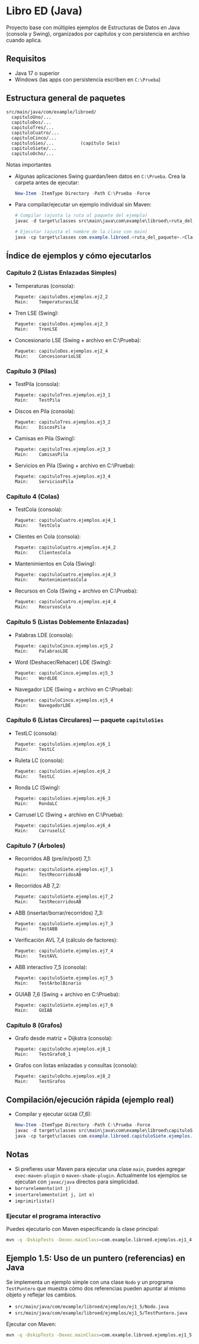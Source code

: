 # Libro ED (Java)

Proyecto base con múltiples ejemplos de Estructuras de Datos en Java (consola y Swing), organizados por capítulos y con persistencia en archivo cuando aplica.

## Requisitos
- Java 17 o superior
- Windows (las apps con persistencia escriben en `C:\Prueba`)

## Estructura general de paquetes
```
src/main/java/com/example/libroed/
  capituloUno/...
  capituloDos/...
  capituloTres/...
  capituloCuatro/...
  capituloCinco/...
  capituloSies/...          (capítulo Seis)
  capituloSiete/...
  capituloOcho/...
```

Notas importantes
- Algunas aplicaciones Swing guardan/leen datos en `C:\Prueba`. Crea la carpeta antes de ejecutar:
  ```powershell
  New-Item -ItemType Directory -Path C:\Prueba -Force
  ```
- Para compilar/ejecutar un ejemplo individual sin Maven:
  ```powershell
  # Compilar (ajusta la ruta al paquete del ejemplo)
  javac -d target\classes src\main\java\com\example\libroed\<ruta_del_paquete>\*.java
  
  # Ejecutar (ajusta el nombre de la clase con main)
  java -cp target\classes com.example.libroed.<ruta_del_paquete>.<ClaseMain>
  ```

## Índice de ejemplos y cómo ejecutarlos

### Capítulo 2 (Listas Enlazadas Simples)
- Temperaturas (consola):
  ```
  Paquete: capituloDos.ejemplos.ej2_2
  Main:    TemperaturasLSE
  ```
- Tren LSE (Swing):
  ```
  Paquete: capituloDos.ejemplos.ej2_3
  Main:    TrenLSE
  ```
- Concesionario LSE (Swing + archivo en C:\\Prueba):
  ```
  Paquete: capituloDos.ejemplos.ej2_4
  Main:    ConcesionarioLSE
  ```

### Capítulo 3 (Pilas)
- TestPila (consola):
  ```
  Paquete: capituloTres.ejemplos.ej3_1
  Main:    TestPila
  ```
- Discos en Pila (consola):
  ```
  Paquete: capituloTres.ejemplos.ej3_2
  Main:    DiscosPila
  ```
- Camisas en Pila (Swing):
  ```
  Paquete: capituloTres.ejemplos.ej3_3
  Main:    CamisasPila
  ```
- Servicios en Pila (Swing + archivo en C:\\Prueba):
  ```
  Paquete: capituloTres.ejemplos.ej3_4
  Main:    ServiciosPila
  ```

### Capítulo 4 (Colas)
- TestCola (consola):
  ```
  Paquete: capituloCuatro.ejemplos.ej4_1
  Main:    TestCola
  ```
- Clientes en Cola (consola):
  ```
  Paquete: capituloCuatro.ejemplos.ej4_2
  Main:    ClientesCola
  ```
- Mantenimientos en Cola (Swing):
  ```
  Paquete: capituloCuatro.ejemplos.ej4_3
  Main:    MantenimientosCola
  ```
- Recursos en Cola (Swing + archivo en C:\\Prueba):
  ```
  Paquete: capituloCuatro.ejemplos.ej4_4
  Main:    RecursosCola
  ```

### Capítulo 5 (Listas Doblemente Enlazadas)
- Palabras LDE (consola):
  ```
  Paquete: capituloCinco.ejemplos.ej5_2
  Main:    PalabrasLDE
  ```
- Word (Deshacer/Rehacer) LDE (Swing):
  ```
  Paquete: capituloCinco.ejemplos.ej5_3
  Main:    WordLDE
  ```
- Navegador LDE (Swing + archivo en C:\\Prueba):
  ```
  Paquete: capituloCinco.ejemplos.ej5_4
  Main:    NavegadorLDE
  ```

### Capítulo 6 (Listas Circulares) — paquete `capituloSies`
- TestLC (consola):
  ```
  Paquete: capituloSies.ejemplos.ej6_1
  Main:    TestLC
  ```
- Ruleta LC (consola):
  ```
  Paquete: capituloSies.ejemplos.ej6_2
  Main:    TestLC
  ```
- Ronda LC (Swing):
  ```
  Paquete: capituloSies.ejemplos.ej6_3
  Main:    RondaLC
  ```
- Carrusel LC (Swing + archivo en C:\\Prueba):
  ```
  Paquete: capituloSies.ejemplos.ej6_4
  Main:    CarruselLC
  ```

### Capítulo 7 (Árboles)
- Recorridos AB (pre/in/post) 7_1:
  ```
  Paquete: capituloSiete.ejemplos.ej7_1
  Main:    TestRecorridosAB
  ```
- Recorridos AB 7_2:
  ```
  Paquete: capituloSiete.ejemplos.ej7_2
  Main:    TestRecorridosAB
  ```
- ABB (insertar/borrar/recorridos) 7_3:
  ```
  Paquete: capituloSiete.ejemplos.ej7_3
  Main:    TestABB
  ```
- Verificación AVL 7_4 (cálculo de factores):
  ```
  Paquete: capituloSiete.ejemplos.ej7_4
  Main:    TestAVL
  ```
- ABB interactivo 7_5 (consola):
  ```
  Paquete: capituloSiete.ejemplos.ej7_5
  Main:    TestArbolBinario
  ```
- GUIAB 7_6 (Swing + archivo en C:\\Prueba):
  ```
  Paquete: capituloSiete.ejemplos.ej7_6
  Main:    GUIAB
  ```

### Capítulo 8 (Grafos)
- Grafo desde matriz + Dijkstra (consola):
  ```
  Paquete: capituloOcho.ejemplos.ej8_1
  Main:    TestGrafo8_1
  ```
- Grafos con listas enlazadas y consultas (consola):
  ```
  Paquete: capituloOcho.ejemplos.ej8_2
  Main:    TestGrafos
  ```

## Compilación/ejecución rápida (ejemplo real)
- Compilar y ejecutar `GUIAB` (7_6):
  ```powershell
  New-Item -ItemType Directory -Path C:\Prueba -Force
  javac -d target\classes src\main\java\com\example\libroed\capituloSiete\ejemplos\ej7_6\*.java
  java -cp target\classes com.example.libroed.capituloSiete.ejemplos.ej7_6.GUIAB
  ```

## Notas
- Si prefieres usar Maven para ejecutar una clase `main`, puedes agregar `exec-maven-plugin` o `maven-shade-plugin`. Actualmente los ejemplos se ejecutan con `javac/java` directos para simplicidad.
- `borrarelemento(int j)`
- `insertarelemento(int j, int e)`
- `imprimirlista()`

### Ejecutar el programa interactivo
Puedes ejecutarlo con Maven especificando la clase principal:
```bash
mvn -q -DskipTests -Dexec.mainClass=com.example.libroed.ejemplos.ej1_4.TestListaContigua exec:java
```

## Ejemplo 1.5: Uso de un puntero (referencias) en Java

Se implementa un ejemplo simple con una clase `Nodo` y un programa `TestPuntero` que muestra cómo dos referencias pueden apuntar al mismo objeto y reflejar los cambios.

- `src/main/java/com/example/libroed/ejemplos/ej1_5/Nodo.java`
- `src/main/java/com/example/libroed/ejemplos/ej1_5/TestPuntero.java`

Ejecutar con Maven:
```bash
mvn -q -DskipTests -Dexec.mainClass=com.example.libroed.ejemplos.ej1_5.TestPuntero exec:java